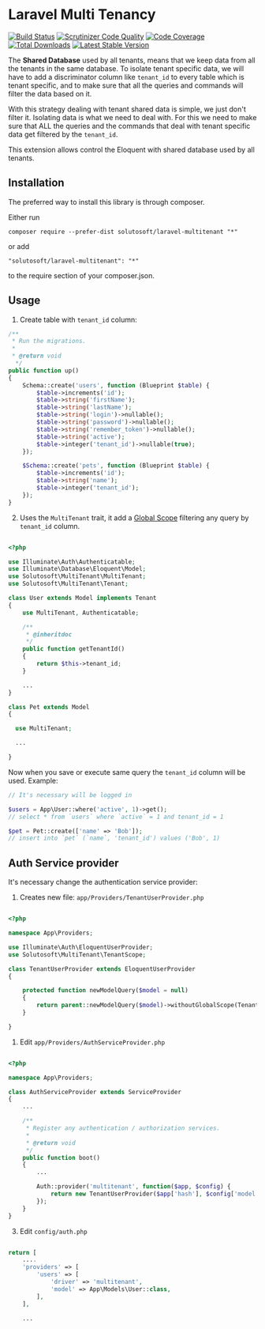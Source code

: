 # Laravel Multi Tenancy

[![Build Status](https://travis-ci.org/solutosoft/laravel-multitenant.svg?branch=master)](https://travis-ci.org/solutosoft/laravel-multitenant)
[![Scrutinizer Code Quality](https://scrutinizer-ci.com/g/solutosoft/laravel-multitenant/badges/quality-score.png?b=master)](https://scrutinizer-ci.com/g/solutosoft/laravel-multitenant/?branch=master)
[![Code Coverage](https://scrutinizer-ci.com/g/solutosoft/laravel-multitenant/badges/coverage.png?b=master)](https://scrutinizer-ci.com/g/solutosoft/laravel-multitenant/?branch=master)
[![Total Downloads](https://poser.pugx.org/solutosoft/laravel-multitenant/downloads.png)](https://packagist.org/packages/solutosoft/multitenant)
[![Latest Stable Version](https://poser.pugx.org/solutosoft/laravel-multitenant/v/stable.png)](https://packagist.org/packages/solutosoft/multitenant)

The **Shared Database** used by all tenants, means that we keep data from all the tenants in the same database. To isolate tenant specific data, we will have to add a discriminator column like `tenant_id` to every table which is tenant specific, and to make sure that all the queries and commands will filter the data based on it.

With this strategy dealing with tenant shared data is simple, we just don't filter it. Isolating data is what we need to deal with. For this we need to make sure that ALL the queries and the commands that deal with tenant specific data get filtered by the `tenant_id`.

This extension allows control the Eloquent with shared database used by all tenants.

Installation
------------

The preferred way to install this library is through composer.

Either run

`composer require --prefer-dist solutosoft/laravel-multitenant "*"`

or add

`"solutosoft/laravel-multitenant": "*"`

to the require section of your composer.json.

Usage
-----

1. Create table with `tenant_id` column:

```php
/**
 * Run the migrations.
 *
 * @return void
  */
public function up()
{
    Schema::create('users', function (Blueprint $table) {
        $table->increments('id');
        $table->string('firstName');
        $table->string('lastName');
        $table->string('login')->nullable();
        $table->string('password')->nullable();
        $table->string('remember_token')->nullable();
        $table->string('active');
        $table->integer('tenant_id')->nullable(true);
    });

    $Schema::create('pets', function (Blueprint $table) {
        $table->increments('id');
        $table->string('name');
        $table->integer('tenant_id');
    });
}
```

2. Uses the `MultiTenant` trait, it add a [Global Scope](https://laravel.com/docs/5.7/eloquent#global-scope) filtering
any query by `tenant_id` column.

```php

<?php

use Illuminate\Auth\Authenticatable;
use Illuminate\Database\Eloquent\Model;
use Solutosoft\MultiTenant\MultiTenant;
use Solutosoft\MultiTenant\Tenant;

class User extends Model implements Tenant
{
    use MultiTenant, Authenticatable;

    /**
     * @inheritdoc
     */
    public function getTenantId()
    {
        return $this->tenant_id;
    }

    ...
}

class Pet extends Model
{

  use MultiTenant;

  ...

}

```

Now when you save or execute same query the `tenant_id` column will be used. Example:

```php
// It's necessary will be logged in

$users = App\User::where('active', 1)->get();
// select * from `users` where `active` = 1 and tenant_id = 1

$pet = Pet::create(['name' => 'Bob']);
// insert into `pet` (`name`, 'tenant_id') values ('Bob', 1)
```

Auth Service provider
---------------------

It's necessary change the authentication service provider:

1. Creates new file: `app/Providers/TenantUserProvider.php`

```php

<?php

namespace App\Providers;

use Illuminate\Auth\EloquentUserProvider;
use Solutosoft\MultiTenant\TenantScope;

class TenantUserProvider extends EloquentUserProvider
{

    protected function newModelQuery($model = null)
    {
        return parent::newModelQuery($model)->withoutGlobalScope(TenantScope::class);
    }

}
```

1. Edit `app/Providers/AuthServiceProvider.php`

```php

<?php

namespace App\Providers;

class AuthServiceProvider extends ServiceProvider
{
    ...

    /**
     * Register any authentication / authorization services.
     *
     * @return void
     */
    public function boot()
    {
        ...

        Auth::provider('multitenant', function($app, $config) {
            return new TenantUserProvider($app['hash'], $config['model']);
        });
    }
}
```

3. Edit `config/auth.php`

```php

return [
    ....
    'providers' => [
        'users' => [
            'driver' => 'multitenant',
            'model' => App\Models\User::class,
        ],
    ],

    ...
```









